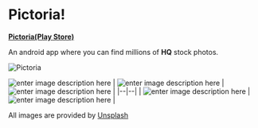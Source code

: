 # Pictoria!

[**Pictoria(Play Store)**](https://play.google.com/store/apps/details?id=com.vp.pictoria&hl=en)

An android app where you can find millions of **HQ** stock photos.


![Pictoria](https://github.com/vaibhav2110/Pictoria/blob/master/screenshots/pictoria_banner.png?raw=true)


![enter image description here](https://github.com/vaibhav2110/Pictoria/blob/master/screenshots/screen1.png?raw=true)
| ![enter image description here](https://github.com/vaibhav2110/Pictoria/blob/master/screenshots/screen2.png?raw=true) | ![enter image description here](https://github.com/vaibhav2110/Pictoria/blob/master/screenshots/screen3.png?raw=true) |
|--|--|
| ![enter image description here](https://github.com/vaibhav2110/Pictoria/blob/master/screenshots/screen4.png?raw=true) | ![enter image description here](https://github.com/vaibhav2110/Pictoria/blob/master/screenshots/screen5.png?raw=true) |


All images are provided by [Unsplash](http://www.unsplash.com)